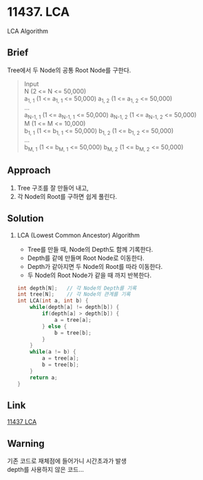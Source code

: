 # 11437. LCA  
LCA Algorithm  

## Brief  
Tree에서 두 Node의 공통 Root Node를 구한다.  

> Input  
> N (2 <= N <= 50,000)  
> a<sub>1, 1</sub> (1 <= a<sub>1, 1</sub> <= 50,000) a<sub>1, 2</sub> (1 <= a<sub>1, 2</sub> <= 50,000)  
> ...  
> a<sub>N-1, 1</sub> (1 <= a<sub>N-1, 1</sub> <= 50,000) a<sub>N-1, 2</sub> (1 <= a<sub>N-1, 2</sub> <= 50,000)  
> M (1 <= M <= 10,000)  
> b<sub>1, 1</sub> (1 <= b<sub>1, 1</sub> <= 50,000) b<sub>1, 2</sub> (1 <= b<sub>1, 2</sub> <= 50,000)  
> ...  
> b<sub>M, 1</sub> (1 <= b<sub>M, 1</sub> <= 50,000) b<sub>M, 2</sub> (1 <= b<sub>M, 2</sub> <= 50,000)  

## Approach  
1. Tree 구조를 잘 만들어 내고,  
2. 각 Node의 Root를 구하면 쉽게 풀린다.  

## Solution  
1. LCA (Lowest Common Ancestor) Algorithm  
    - Tree를 만들 때, Node의 Depth도 함께 기록한다.  
    - Depth를 같에 만들며 Root Node로 이동한다.  
    - Depth가 같아지면 두 Node의 Root를 따라 이동한다.  
    - 두 Node의 Root Node가 같을 때 까지 반복한다.  

    ```cpp
    int depth[N];   // 각 Node의 Depth를 기록  
    int tree[N];    // 각 Node의 관계를 기록  
    int LCA(int a, int b) {
        while(depth[a] != depth[b]) {
            if(depth[a] > depth[b]) {
                a = tree[a];
            } else {
                b = tree[b];
            }
        }
        while(a != b) {
            a = tree[a];
            b = tree[b];
        }
        return a;
    }
    ```

## Link  
[11437 LCA](https://www.acmicpc.net/problem/11437)

## Warning  
기존 코드로 재체점에 들어가니 시간초과가 발생  
depth를 사용하지 않은 코드...  
